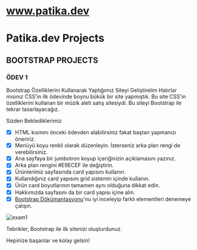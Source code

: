 # www.patika.dev
# Patika.dev Projects

## BOOTSTRAP PROJECTS
### ÖDEV 1

Bootstrap Özelliklerini Kullanarak Yaptığımız Siteyi Geliştirelim
Hatırlar mısınız CSS'in ilk ödevinde boynu bükük bir site yapmıştık. Bu site CSS'in özelliklerini kullanan bir müzik aleti satış sitesiydi. Bu siteyi Bootstrap ile tekrar tasarlayacağız.

Sizden Beklediklerimiz

- [x] HTML kısmını önceki ödevden alabilirsiniz fakat baştan yapmanızı öneririz.
- [x] Menüyü koyu renkli olarak düzenleyin. İsterseniz arka plan rengi de verebilirsiniz.
- [x] Ana sayfaya bir jumbotron koyup içeriğinizin açıklamasını yazınız.
- [x] Arka plan rengini #E9ECEF ile değiştirin.
- [x] Ürünlerimiz sayfasında card yapısını kullanın.
- [x] Kullandığınız card yapısını grid sistemin içinde kullanın.
- [x] Ürün card boyutlarının tamamen aynı olduğuna dikkat edin.
- [x] Hakkımızda sayfasını da bir card yapısı içine alın.
- [x] [Bootstrap Dökümantasyonu](https://getbootstrap.com/docs/4.5/getting-started/introduction/)'nu iyi inceleyip farklı elementleri denemeye çalışın.

![exam1](https://github.com/Kodluyoruz/taskforce/blob/bootstrap/bootstrap/odev1/figures/bootstrap.gif?raw=true)

Tebrikler, Bootstrap ile ilk sitenizi oluşturdunuz.

Hepinize başarılar ve kolay gelsin!